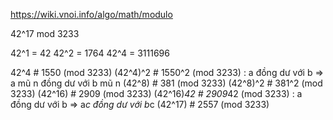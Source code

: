 https://wiki.vnoi.info/algo/math/modulo

42^17 mod 3233


42^1 = 42
42^2 = 1764
42^4 = 3111696

42^4 # 1550 (mod 3233)
(42^4)^2 # 1550^2 (mod 3233)     : a đồng dư với b => a mũ n đồng dư với b mũ n
(42^8) # 381 (mod 3233)
(42^8)^2 # 381^2 (mod 3233)
(42^16) # 2909 (mod 3233)
(42^16)*42 # 2909*42 (mod 3233)   : a đồng dư với b => a*c đồng dư với b*c
(42^17) # 2557 (mod 3233)